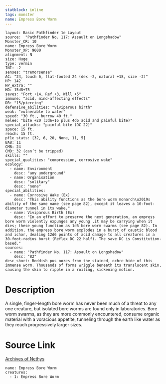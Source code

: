 ```yaml
---
statblock: inline
tags: monster
name: Empress Bore Worm
---
```

```statblock
layout: Basic Pathfinder 1e Layout
source:  "Pathfinder No. 117: Assault on Longshadow"
Monster_CR: 10
name: Empress Bore Worm
Monster_XP: 9600
alignment: N
size: Huge
type: vermin
INI: -2
senses: "tremorsense"
AC: "24, touch 6, flat-footed 24 (dex -2, natural +18, size -2)"
HP: 142
HP_extra: ""
HD: 15d8+75
saves: "Fort +14, Ref +3, Will +5"
immune: "acid, mind-affecting effects"
DR: "15/piercing"
defensive_abilities: "viviparous birth"
weak: "vulnerable to water"
speed: "30 ft., burrow 40 ft."
melee: "bite +20 (3d6+16 plus 4d6 acid and painful bite)"
special_attacks: "painful bite (DC 22)"
space: 15 ft.
reach: 15 ft.
pf1e_stats: [32, 6, 20, None, 11, 5]
BAB: 11
CMB: 24
CMD: 32 (can’t be tripped)
skills: ""
special_qualities: "compression, corrosive wake"
ecology:
  - name: Environment
    desc: "any underground"
  - name: Organisation
    desc: "solitary"
    desc: "none"
special_abilities:
  - name: Corrosive Wake (Ex)
    desc: "This ability functions as the bore worm monarch\u2019s ability of the same name (see page 82), except it leaves a 10-foot-diameter tunnel in its wake."
  - name: Viviparous Birth (Ex)
    desc: "In an effort to preserve the next generation, an empress bore worm violently expunges any young .it may be carrying when it dies; these young function as 1d6 bore worm swarms (see page 82). In addition, the empress bore worm explodes in a burst of caustic blood and ichor, dealing 12d6 points of acid damage to all creatures in a 30-foot-radius burst (Reflex DC 22 half). The save DC is Constitution-based."
sources:
  - name: "Pathfinder No. 117: Assault on Longshadow"
    desc: "82"
desc_short: Reddish pus oozes from the stained, ochre hide of this immense worm. Thousands of forms wriggle beneath its translucent skin, causing the skin to ripple in a roiling, sickening motion.
```
# Description
A single, finger-length bore worm has never been much of a threat to any one creature, but isolated bore worms are found only in laboratories. Bore worm swarms, as they are more commonly encountered, consume organic material with a voracious appetite, tunneling through the earth like water as they reach progressively larger sizes.
# Source Link
[Archives of Nethys](https://aonprd.com/MonsterDisplay.aspx?ItemName=Empress%20Bore%20Worm)
```encounter-table
name: Empress Bore Worm
creatures:
  - 1: Empress Bore Worm
```
